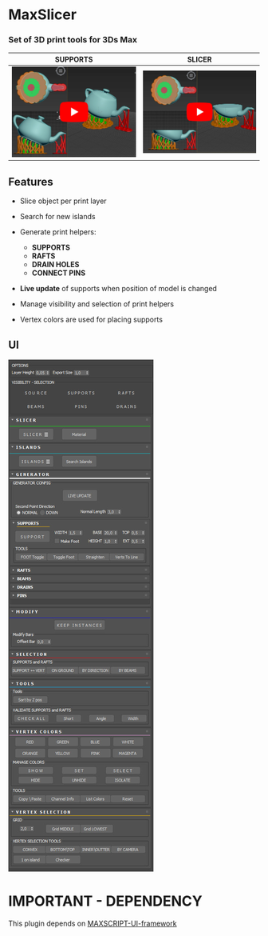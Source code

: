 # MaxSlicer

### Set of 3D print tools for 3Ds Max  



| SUPPORTS      | SLICER |
| ----------- | ----------- |
| [![Showcase](documentation/supports-generator-showcase-youTube-low.jpg)](https://www.youtube.com/watch?v=WVPYBLx4q8I)	| [![Showcase](documentation/slicer-showcase-youTube-low.jpg)](https://www.youtube.com/watch?v=_YPodOSh0rc)


## Features

- Slice object per print layer  
- Search for new islands 

- Generate print helpers:  
	- **SUPPORTS**  
	- **RAFTS**  
	- **DRAIN HOLES**  
	- **CONNECT PINS**  


- **Live update** of supports when position of model is changed  
- Manage visibility and selection of print helpers

- Vertex colors are used for placing supports



## UI

![ui-screen](documentation/ui-screen.jpg)


# IMPORTANT - DEPENDENCY

This plugin depends on [MAXSCRIPT-UI-framework](https://github.com/vilbur/MAXSCRIPT-UI-framework)
